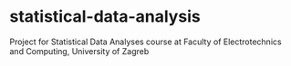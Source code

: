 # statistical-data-analysis
Project for Statistical Data Analyses course at Faculty of Electrotechnics and Computing, University of Zagreb
